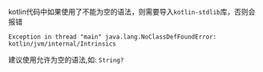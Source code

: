 kotlin代码中如果使用了不能为空的语法，则需要导入`kotlin-stdlib`库，否则会报错

```
Exception in thread "main" java.lang.NoClassDefFoundError: kotlin/jvm/internal/Intrinsics
```

建议使用允许为空的语法,如: `String?`
